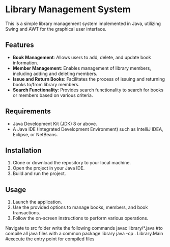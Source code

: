 # Library Management System

This is a simple library management system implemented in Java, utilizing Swing and AWT for the graphical user interface.

## Features

- **Book Management**: Allows users to add, delete, and update book information.
- **Member Management**: Enables management of library members, including adding and deleting members.
- **Issue and Return Books**: Facilitates the process of issuing and returning books to/from library members.
- **Search Functionality**: Provides search functionality to search for books or members based on various criteria.

## Requirements

- Java Development Kit (JDK) 8 or above.
- A Java IDE (Integrated Development Environment) such as IntelliJ IDEA, Eclipse, or NetBeans.

## Installation

1. Clone or download the repository to your local machine.
2. Open the project in your Java IDE.
3. Build and run the project.

## Usage

1. Launch the application.
2. Use the provided options to manage books, members, and book transactions.
3. Follow the on-screen instructions to perform various operations.

Navigate to src folder
write the following commands
javac library/*.java #to compile all java files with a common package library
java -cp . Library.Main #execute the entry point for compiled files
